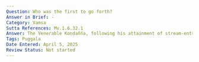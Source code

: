 ```yaml
---
Question: Who was the first to go forth?
Answer in Brief: -
Category: Vamsa
Sutta References: Mv.1.6.32.1
Answer: The Venerable Koṇḍañña, following his attainment of stream-entry, was the first to go forth by means of the "come monk" (ehi bhikkhu).
Tags: Puggala
Date Entered: April 5, 2025
Review Status: Not started
---
```

